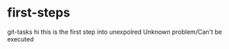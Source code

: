 # first-steps
git-tasks
hi this is the first step into unexpolred
Unknown problem/Can't be executed
